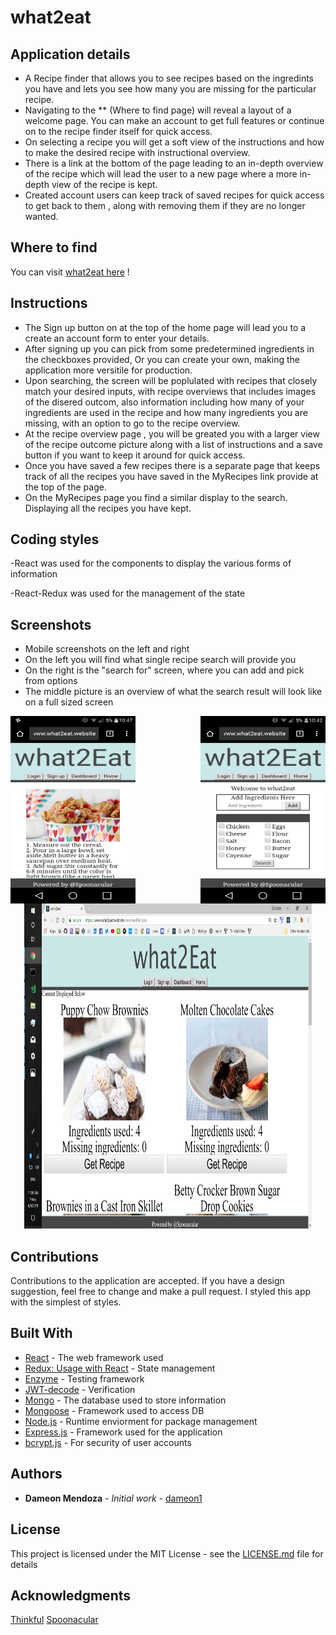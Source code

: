 # what2eat

## Application details

- A Recipe finder that allows you to see recipes based on the ingredints you have and lets you see
  how many you are missing for the particular recipe.
- Navigating to the ** (Where to find page) will reveal a layout of a welcome page. You can make an account to    get full features or continue on to the recipe finder itself for quick access.
- On selecting a recipe you will get a soft view of the instructions and how to make the desired
  recipe with instructional overview.
- There is a link at the bottom of the page leading to an in-depth overview of the recipe which will
  lead the user to a new page where a more in-depth view of the recipe is kept.
- Created account users can keep track of saved recipes for quick access to get back to them , along with         removing them if they are no longer wanted.

## Where to find

You can visit  [what2eat here](https://www.what2eat.website) !

## Instructions

- The Sign up button on at the top of the home page will lead you to a  create an account form to enter your      details.
- After signing up you can pick from some predetermined ingredients in the checkboxes provided,
  Or you can create your own, making the application more versitile for production.
- Upon searching, the screen will be poplulated with recipes that closely match your desired inputs, with         recipe overviews that includes images of the disered outcom, also information including how many of your 
  ingredients are used in the recipe and how many ingredients you are missing, with an option to go to the recipe overview.
- At the recipe overview page , you will be greated you with a larger view of the recipe outcome picture
  along with a list of instructions and a save button if you want to keep it around for quick access.
- Once you have saved a few recipes there is a separate page that keeps track of all the recipes you have
  saved in the MyRecipes link provide at the top of the page.
- On the MyRecipes page you find a similar display to the search. Displaying all the recipes you have kept.

## Coding styles

-React was used for the components to display the various forms of information

-React-Redux was used for the management of the state

## Screenshots

- Mobile screenshots on the left and right
- On the left you will find what single recipe search will provide you
- On the right is the "search for" screen, where you can add and pick from options
- The middle picture is an overview of what the search result will look like on a full sized screen

<img align="left" width="200" height="300" src="/assets/images/singleRecipe.png">
<img align="right" width="200" height="300" src="/assets/images/homescreen.png">
<p align="center">
  <img width="460" height="520" src="/assets/images/searchedRecipes.png">
</p>

## Contributions

Contributions to the application are accepted. If you have a design suggestion, feel free to
change and make a pull request. I styled this app with the simplest of styles.

## Built With

- [React](https://github.com/gitname/react-gh-pages) - The web framework used
- [Redux: Usage with React](https://redux.js.org/basics/usage-with-react) - State management
- [Enzyme](https://airbnb.io/enzyme) - Testing framework
- [JWT-decode](https://www.npmjs.com/package/jwt-decode) - Verification
- [Mongo](https://www.mongodb.com) - The database used to store information
- [Mongoose](http://mongoosejs.com/docs/guide.html) - Framework used to access DB
- [Node.js](https://nodejs.org/en) - Runtime enviorment for package management
- [Express.js](https://expressjs.com) - Framework used for the application
- [bcrypt.js](https://www.npmjs.com/package/bcryptjs) - For security of user accounts

## Authors

- **Dameon Mendoza** - *Initial work* - [dameon1](https://github.com/dameon1)

## License

This project is licensed under the MIT License - see the [LICENSE.md](LICENSE.md) file for details

## Acknowledgments

[Thinkful](https://www.thinkful.com/)
[Spoonacular](https://spoonacular.com/)
